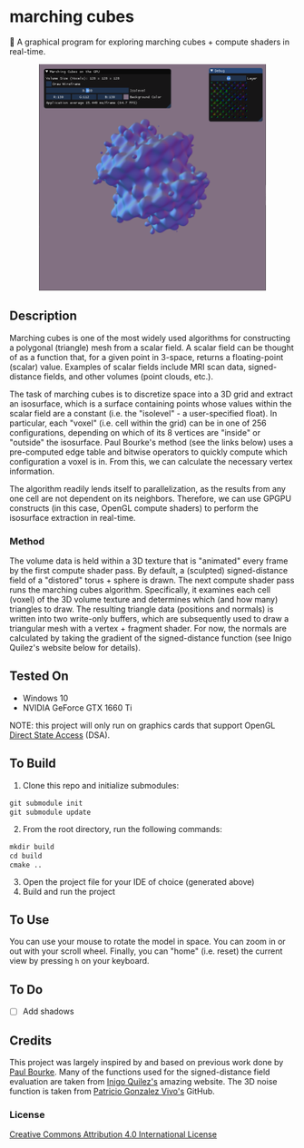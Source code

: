 # marching cubes
🧊 A graphical program for exploring marching cubes + compute shaders in real-time.

<p align="center">
  <img src="https://github.com/mwalczyk/marching-cubes/blob/master/screenshots/marching_cubes.png" alt="screenshot" width="400" height="auto"/>
</p>

## Description

Marching cubes is one of the most widely used algorithms for constructing a polygonal (triangle) mesh from a scalar field. A scalar field can be thought of as a function that, for a given point in 3-space, returns a floating-point (scalar) value. Examples of scalar fields include MRI scan data, signed-distance fields, and other volumes (point clouds, etc.).

The task of marching cubes is to discretize space into a 3D grid and extract an isosurface, which is a surface containing points whose values within the scalar field are a constant (i.e. the "isolevel" - a user-specified float). In particular, each "voxel" (i.e. cell within the grid) can be in one of 256 configurations, depending on which of its 8 vertices are "inside" or "outside" the isosurface. Paul Bourke's method (see the links below) uses a pre-computed edge table and bitwise operators to quickly compute which configuration a voxel is in. From this, we can calculate the necessary vertex information.

The algorithm readily lends itself to parallelization, as the results from any one cell are not dependent on its neighbors. Therefore, we can use GPGPU constructs (in this case, OpenGL compute shaders) to perform the isosurface extraction in real-time.

### Method

The volume data is held within a 3D texture that is "animated" every frame by the first compute shader pass. By default, a (sculpted) signed-distance field of a "distored" torus + sphere is drawn. The next compute shader pass runs the marching cubes algorithm. Specifically, it examines each cell (voxel) of the 3D volume texture and determines which (and how many) triangles to draw. The resulting triangle data (positions and normals) is written into two write-only buffers, which are subsequently used to draw a triangular mesh with a vertex + fragment shader. For now, the normals are calculated by taking the gradient of the signed-distance function (see Inigo Quilez's website below for details).

## Tested On
- Windows 10
- NVIDIA GeForce GTX 1660 Ti

NOTE: this project will only run on graphics cards that support OpenGL [Direct State Access](https://www.khronos.org/opengl/wiki/Direct_State_Access) (DSA).

## To Build
1. Clone this repo and initialize submodules: 
```shell
git submodule init
git submodule update
```
2. From the root directory, run the following commands:
```shell
mkdir build
cd build
cmake ..
```
3. Open the project file for your IDE of choice (generated above)
4. Build and run the project

## To Use

You can use your mouse to rotate the model in space. You can zoom in or out with your scroll wheel. Finally, you can "home" (i.e. reset) the current view by pressing `h` on your keyboard.

## To Do
- [ ] Add shadows

## Credits
This project was largely inspired by and based on previous work done by [Paul Bourke](http://paulbourke.net/geometry/polygonise/). Many of the functions used for the signed-distance field evaluation are taken from [Inigo Quilez's](https://iquilezles.org/www/articles/distfunctions/distfunctions.htm) amazing website. The 3D noise function is taken from [Patricio Gonzalez Vivo's](https://gist.github.com/patriciogonzalezvivo/670c22f3966e662d2f83) GitHub.

### License
[Creative Commons Attribution 4.0 International License](https://creativecommons.org/licenses/by/4.0/)
